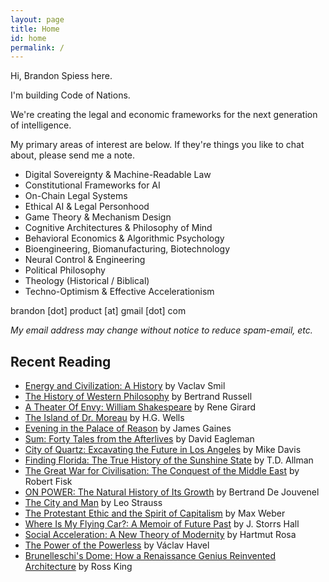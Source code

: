 ```yaml
---
layout: page
title: Home
id: home
permalink: /
---
```


Hi, Brandon Spiess here.

I'm building Code of Nations.

We're creating the legal and economic frameworks for the next generation of intelligence.

My primary areas of interest are below. If they're things you like to chat about, please send me a note.

- Digital Sovereignty & Machine-Readable Law
- Constitutional Frameworks for AI
- On-Chain Legal Systems
- Ethical AI & Legal Personhood
- Game Theory & Mechanism Design
- Cognitive Architectures & Philosophy of Mind
- Behavioral Economics & Algorithmic Psychology
- Bioengineering, Biomanufacturing, Biotechnology
- Neural Control & Engineering
- Political Philosophy
- Theology (Historical / Biblical)
- Techno-Optimism & Effective Accelerationism

brandon [dot] product [at] gmail [dot] com

*My email address may change without notice to reduce spam-email, etc.*

## Recent Reading

- [Energy and Civilization: A History](https://a.co/d/dztFJca) by Vaclav Smil
- [The History of Western Philosophy](https://a.co/d/3t0uKnS) by Bertrand Russell
- [A Theater Of Envy: William Shakespeare](https://a.co/d/3ReJnCv) by Rene Girard
- [The Island of Dr. Moreau](https://a.co/d/3YolLIb) by H.G. Wells
- [Evening in the Palace of Reason](https://a.co/d/89bwxKK) by James Gaines
- [Sum: Forty Tales from the Afterlives](https://a.co/d/hFKBuSi) by David Eagleman
- [City of Quartz: Excavating the Future in Los Angeles](https://a.co/d/c56gseN) by Mike Davis
- [Finding Florida: The True History of the Sunshine State](https://a.co/d/3Z9vq4D) by T.D. Allman
- [The Great War for Civilisation: The Conquest of the Middle East](https://a.co/d/iyHq3Hp) by Robert Fisk
- [ON POWER: The Natural History of Its Growth](https://a.co/d/6Y0EBXa) by Bertrand De Jouvenel
- [The City and Man](https://a.co/d/42JX7VO) by Leo Strauss
- [The Protestant Ethic and the Spirit of Capitalism](https://a.co/d/irsvm7X) by Max Weber
- [Where Is My Flying Car?: A Memoir of Future Past](https://www.goodreads.com/en/book/show/42036377) by J. Storrs Hall
- [Social Acceleration: A New Theory of Modernity](https://a.co/d/gbMQN1e) by Hartmut Rosa
- [The Power of the Powerless](https://a.co/d/5t0mluD) by Václav Havel
- [Brunelleschi's Dome: How a Renaissance Genius Reinvented Architecture](https://a.co/d/7lpw4bx) by Ross King


<style>
  .wrapper {
    max-width: 46em;
  }
</style>
